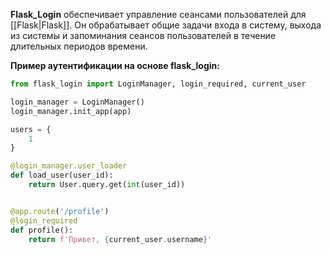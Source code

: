 **Flask_Login** обеспечивает управление сеансами пользователей для [[Flask|Flask]]. Он обрабатывает общие задачи входа в систему, выхода из системы и запоминания сеансов пользователей в течение длительных периодов времени.

**Пример аутентификации на основе flask_login:**

```Python
from flask_login import LoginManager, login_required, current_user

login_manager = LoginManager()
login_manager.init_app(app)

users = {
	1
}

@login_manager.user_loader
def load_user(user_id):
    return User.query.get(int(user_id))


@app.route('/profile')
@login_required
def profile():
    return f'Привет, {current_user.username}'
```